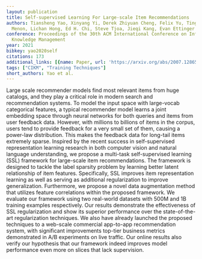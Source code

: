 ```yaml
---
layout: publication
title: Self-supervised Learning For Large-scale Item Recommendations
authors: Tiansheng Yao, Xinyang Yi, Derek Zhiyuan Cheng, Felix Yu, Ting Chen, Aditya
  Menon, Lichan Hong, Ed H. Chi, Steve Tjoa, Jieqi Kang, Evan Ettinger
conference: Proceedings of the 30th ACM International Conference on Information &amp;
  Knowledge Management
year: 2021
bibkey: yao2020self
citations: 173
additional_links: [{name: Paper, url: 'https://arxiv.org/abs/2007.12865'}]
tags: ["CIKM", "Training Techniques"]
short_authors: Yao et al.
---
```

Large scale recommender models find most relevant items from huge catalogs,
and they play a critical role in modern search and recommendation systems. To
model the input space with large-vocab categorical features, a typical
recommender model learns a joint embedding space through neural networks for
both queries and items from user feedback data. However, with millions to
billions of items in the corpus, users tend to provide feedback for a very
small set of them, causing a power-law distribution. This makes the feedback
data for long-tail items extremely sparse.
  Inspired by the recent success in self-supervised representation learning
research in both computer vision and natural language understanding, we propose
a multi-task self-supervised learning (SSL) framework for large-scale item
recommendations. The framework is designed to tackle the label sparsity problem
by learning better latent relationship of item features. Specifically, SSL
improves item representation learning as well as serving as additional
regularization to improve generalization. Furthermore, we propose a novel data
augmentation method that utilizes feature correlations within the proposed
framework.
  We evaluate our framework using two real-world datasets with 500M and 1B
training examples respectively. Our results demonstrate the effectiveness of
SSL regularization and show its superior performance over the state-of-the-art
regularization techniques. We also have already launched the proposed
techniques to a web-scale commercial app-to-app recommendation system, with
significant improvements top-tier business metrics demonstrated in A/B
experiments on live traffic. Our online results also verify our hypothesis that
our framework indeed improves model performance even more on slices that lack
supervision.